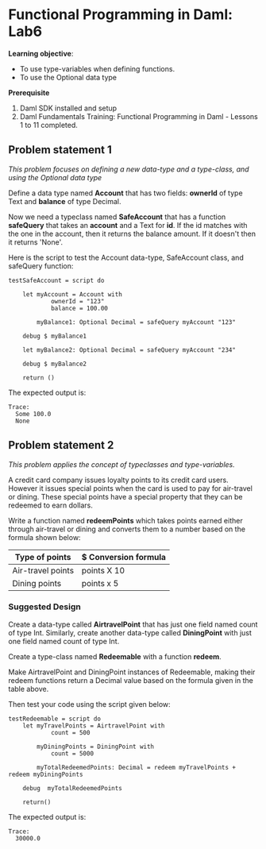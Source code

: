 # Functional Programming in Daml: Lab6

**Learning objective**: 
- To use type-variables when defining functions. 
- To use the Optional data type

**Prerequisite**
1. Daml SDK installed and setup
2. Daml Fundamentals Training: Functional Programming in Daml - Lessons 1 to 11 completed.

## Problem statement 1
*This problem focuses on defining a new data-type and a type-class, and using the Optional data type*

Define a data type named **Account** that has two fields: **ownerId** of type Text and **balance** of type Decimal. 

Now we need a typeclass named **SafeAccount** that has a function **safeQuery** that takes an **account** and a Text for **id**. If the id matches with the one in the account, then it returns the balance amount. If it doesn't then it returns 'None'. 

Here is the script to test the Account data-type, SafeAccount class, and safeQuery function:

```
testSafeAccount = script do 

    let myAccount = Account with 
            ownerId = "123"
            balance = 100.00

        myBalance1: Optional Decimal = safeQuery myAccount "123"

    debug $ myBalance1

    let myBalance2: Optional Decimal = safeQuery myAccount "234"

    debug $ myBalance2

    return ()
```

The expected output is:

```
Trace: 
  Some 100.0
  None
```

## Problem statement 2
*This problem applies the concept of typeclasses and type-variables.*

A credit card company issues loyalty points to its credit card users. However it issues special points when the card is used to pay for air-travel or dining. These special points have a special property that they can be redeemed to earn dollars. 

Write a function named **redeemPoints** which takes points earned either through air-travel or dining and converts them to a number based on the formula shown below:

| Type of points     | $ Conversion formula |
|--------------------|---------------------|
| Air-travel points  | points X 10         |
| Dining points      | points x 5          |


### Suggested Design

Create a data-type called **AirtravelPoint** that has just one field named count of type Int. Similarly, create another data-type called **DiningPoint** with just one field named count of type Int. 

Create a type-class named **Redeemable** with a function **redeem**.

Make AirtravelPoint and DiningPoint instances of Redeemable, making their redeem functions return a Decimal value based on the formula given in the table above. 

Then test your code using the script given below:

```
testRedeemable = script do 
    let myTravelPoints = AirtravelPoint with 
            count = 500

        myDiningPoints = DiningPoint with 
            count = 5000

        myTotalRedeemedPoints: Decimal = redeem myTravelPoints + redeem myDiningPoints

    debug  myTotalRedeemedPoints 
   
    return()
```

The expected output is:

```
Trace: 
  30000.0
```

